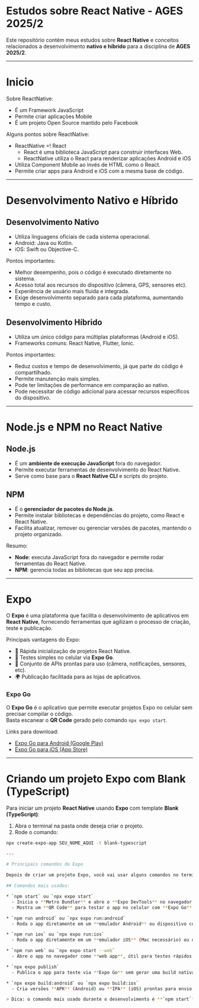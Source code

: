 # Estudos sobre React Native - AGES 2025/2  

Este repositório contém meus estudos sobre **React Native** e conceitos relacionados a desenvolvimento **nativo e híbrido** para a disciplina de **AGES 2025/2**.  

---

# Inicio 

Sobre ReactNative:  
* É um Framework JavaScript  
* Permite criar aplicações Mobile  
* É um projeto Open Source mantido pelo Facebook  

Alguns pontos sobre ReactNative:  
* ReactNative =! React  
  - React é uma biblioteca JavaScript para construir interfaces Web.  
  - ReactNative utiliza o React para renderizar aplicações Android e iOS  
* Utiliza Component Mobile ao invés de HTML como o React.  
* Permite criar apps para Android e iOS com a mesma base de código.  

---

# Desenvolvimento Nativo e Híbrido 

## Desenvolvimento Nativo
* Utiliza linguagens oficiais de cada sistema operacional.  
* Android: Java ou Kotlin.  
* iOS: Swift ou Objective-C.  

Pontos importantes:  
* Melhor desempenho, pois o código é executado diretamente no sistema.  
* Acesso total aos recursos do dispositivo (câmera, GPS, sensores etc).  
* Experiência de usuário mais fluida e integrada.  
* Exige desenvolvimento separado para cada plataforma, aumentando tempo e custo.  

## Desenvolvimento Híbrido
* Utiliza um único código para múltiplas plataformas (Android e iOS).  
* Frameworks comuns: React Native, Flutter, Ionic.  

Pontos importantes:  
* Reduz custos e tempo de desenvolvimento, já que parte do código é compartilhado.  
* Permite manutenção mais simples.  
* Pode ter limitações de performance em comparação ao nativo.  
* Pode necessitar de código adicional para acessar recursos específicos do dispositivo.  

---

# Node.js e NPM no React Native

## Node.js
* É um **ambiente de execução JavaScript** fora do navegador.  
* Permite executar ferramentas de desenvolvimento do React Native.  
* Serve como base para o **React Native CLI** e scripts do projeto.  

## NPM
* É o **gerenciador de pacotes do Node.js**.  
* Permite instalar bibliotecas e dependências do projeto, como React e React Native.  
* Facilita atualizar, remover ou gerenciar versões de pacotes, mantendo o projeto organizado.  

Resumo:  
* **Node**: executa JavaScript fora do navegador e permite rodar ferramentas do React Native.  
* **NPM**: gerencia todas as bibliotecas que seu app precisa.  

---

# Expo

O **Expo** é uma plataforma que facilita o desenvolvimento de aplicativos em **React Native**, fornecendo ferramentas que agilizam o processo de criação, teste e publicação.  

Principais vantagens do Expo:  
* 🚀 Rápida inicialização de projetos React Native.  
* 📱 Testes simples no celular via **Expo Go**.  
* 🔧 Conjunto de APIs prontas para uso (câmera, notificações, sensores, etc).  
* 🌍 Publicação facilitada para as lojas de aplicativos.  

### Expo Go
O **Expo Go** é o aplicativo que permite executar projetos Expo no celular sem precisar compilar o código.  
Basta escanear o **QR Code** gerado pelo comando `npx expo start`.  

Links para download:  
* [Expo Go para Android (Google Play)](https://play.google.com/store/apps/details?id=host.exp.exponent)  
* [Expo Go para iOS (App Store)](https://apps.apple.com/app/expo-go/id982107779)  

---

# Criando um projeto Expo com Blank (TypeScript)

Para iniciar um projeto **React Native** usando **Expo** com template **Blank (TypeScript)**:

1. Abra o terminal na pasta onde deseja criar o projeto.  
2. Rode o comando:

```bash
npx create-expo-app SEU_NOME_AQUI -t blank-typescript

---

# Principais comandos do Expo

Depois de criar um projeto Expo, você vai usar alguns comandos no terminal para rodar, testar e publicar seu app.  

## Comandos mais usados:

* `npm start` ou `npx expo start`  
  - Inicia o **Metro Bundler** e abre o **Expo DevTools** no navegador.  
  - Mostra um **QR Code** para testar o app no celular com **Expo Go**.  

* `npm run android` ou `npx expo run:android`  
  - Roda o app diretamente em um **emulador Android** ou dispositivo conectado.  

* `npm run ios` ou `npx expo run:ios`  
  - Roda o app diretamente em um **emulador iOS** (Mac necessário) ou dispositivo conectado.  

* `npm run web` ou `npx expo start --web`  
  - Abre o app no navegador como **web app**, útil para testes rápidos.  

* `npx expo publish`  
  - Publica o app para teste via **Expo Go** sem gerar uma build nativa.  

* `npx expo build:android` ou `npx expo build:ios`  
  - Cria versões **APK** (Android) ou **IPA** (iOS) prontas para envio às lojas.  

> Dica: o comando mais usado durante o desenvolvimento é **`npm start`** ou **`npx expo start`**, pois permite ver as alterações em tempo real no celular.
